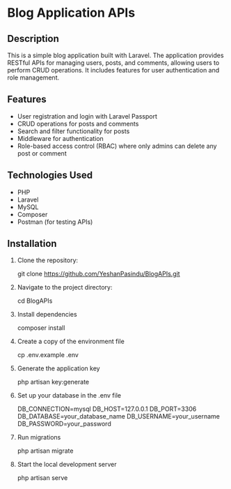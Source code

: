 # Blog Application APIs

## Description

This is a simple blog application built with Laravel. The application provides RESTful APIs for managing users, posts, and comments, allowing users to perform CRUD operations. It includes features for user authentication and role management.

## Features

- User registration and login with Laravel Passport
- CRUD operations for posts and comments
- Search and filter functionality for posts
- Middleware for authentication 
- Role-based access control (RBAC) where only admins can delete any post or comment

## Technologies Used

- PHP
- Laravel
- MySQL
- Composer
- Postman (for testing APIs)

## Installation

1. Clone the repository:
   
   git clone https://github.com/YeshanPasindu/BlogAPIs.git

2. Navigate to the project directory:

    cd BlogAPIs

3. Install dependencies

    composer install

4. Create a copy of the environment file

    cp .env.example .env

5. Generate the application key

    php artisan key:generate

6. Set up your database in the .env file

    DB_CONNECTION=mysql
    DB_HOST=127.0.0.1
    DB_PORT=3306
    DB_DATABASE=your_database_name
    DB_USERNAME=your_username
    DB_PASSWORD=your_password

7. Run migrations

    php artisan migrate

8. Start the local development server

    php artisan serve
